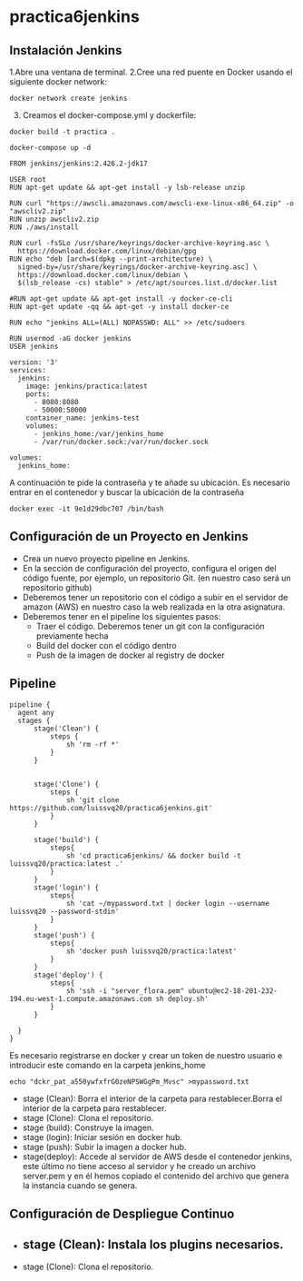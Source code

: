 # practica6jenkins
## Instalación Jenkins
1.Abre una ventana de terminal.
2.Cree una red puente en Docker usando el siguiente docker network:
```
docker network create jenkins
```
3. Creamos el docker-compose.yml y dockerfile:
```
docker build -t practica .
```
```
docker-compose up -d
```
```
FROM jenkins/jenkins:2.426.2-jdk17

USER root
RUN apt-get update && apt-get install -y lsb-release unzip

RUN curl "https://awscli.amazonaws.com/awscli-exe-linux-x86_64.zip" -o "awscliv2.zip"
RUN unzip awscliv2.zip
RUN ./aws/install

RUN curl -fsSLo /usr/share/keyrings/docker-archive-keyring.asc \
  https://download.docker.com/linux/debian/gpg
RUN echo "deb [arch=$(dpkg --print-architecture) \
  signed-by=/usr/share/keyrings/docker-archive-keyring.asc] \
  https://download.docker.com/linux/debian \
  $(lsb_release -cs) stable" > /etc/apt/sources.list.d/docker.list

#RUN apt-get update && apt-get install -y docker-ce-cli
RUN apt-get update -qq && apt-get -y install docker-ce

RUN echo "jenkins ALL=(ALL) NOPASSWD: ALL" >> /etc/sudoers

RUN usermod -aG docker jenkins
USER jenkins
```
```
version: '3'
services:
  jenkins:
    image: jenkins/practica:latest
    ports:
      - 8080:8080
      - 50000:50000
    container_name: jenkins-test
    volumes:
      - jenkins_home:/var/jenkins_home
      - /var/run/docker.sock:/var/run/docker.sock
      
volumes:
  jenkins_home:

```
A continuación te pide la contraseña y te añade su ubicación. Es necesario entrar en el contenedor y buscar la ubicación de la contraseña
```
docker exec -it 9e1d29dbc707 /bin/bash
```
## Configuración de un Proyecto en Jenkins
* Crea un nuevo proyecto pipeline en Jenkins.
* En la sección de configuración del proyecto, configura el origen del código fuente, por ejemplo, un repositorio Git. (en nuestro caso será un repositorio github)
* Deberemos tener un repositorio con el código a subir en el servidor de amazon (AWS) en nuestro caso la web realizada en la otra asignatura.
* Deberemos tener en el pipeline los siguientes pasos:
  - Traer el código. Deberemos tener un git con la configuración previamente hecha
  - Build del docker con el código dentro
  - Push de la imagen de docker al registry de docker
## Pipeline
  ```
pipeline {
    agent any
    stages {
        stage('Clean') {
            steps {
                sh 'rm -rf *'
            }
        }
    
        
        stage('Clone') {
            steps {
                sh 'git clone https://github.com/luissvq20/practica6jenkins.git'
            }
        }
        
        stage('build') {
            steps{
                sh 'cd practica6jenkins/ && docker build -t luissvq20/practica:latest .'
            }
        }
        stage('login') {
            steps{
                sh 'cat ~/mypassword.txt | docker login --username luissvq20 --password-stdin'
            }
        }
        stage('push') {
            steps{
                sh 'docker push luissvq20/practica:latest'
            }
        }
        stage('deploy') {
            steps{
                sh 'ssh -i "server_flora.pem" ubuntu@ec2-18-201-232-194.eu-west-1.compute.amazonaws.com sh deploy.sh'
            }
        }
        
    }
}
```
Es necesario registrarse en docker y crear un token de nuestro usuario e introducir este comando en la carpeta jenkins_home 
```
echo "dckr_pat_a550ywfxfrG0zeNPSWGgPm_Mvsc" >mypassword.txt
```
* stage (Clean): Borra el interior de la carpeta para restablecer.Borra el interior de la carpeta para restablecer.
* stage (Clone): Clona el repositorio.
* stage (build): Construye la imagen.
* stage (login): Iniciar sesión en docker hub.
* stage (push): Subir la imagen a docker hub.
* stage(deploy): Accede al servidor de AWS desde el contenedor jenkins, este último no tiene acceso al servidor y he creado un archivo server.pem y en él hemos copiado el contenido del archivo que genera la instancia cuando se genera.
## Configuración de Despliegue Continuo
* stage (Clean): Instala los plugins necesarios.
  - 
* stage (Clone): Clona el repositorio.

